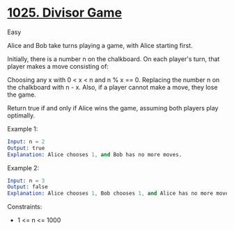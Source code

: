 # [1025. Divisor Game](https://leetcode.com/problems/divisor-game/)

Easy

Alice and Bob take turns playing a game, with Alice starting first.

Initially, there is a number n on the chalkboard. On each player's turn, that player makes a move consisting of:

Choosing any x with 0 < x < n and n % x == 0.
Replacing the number n on the chalkboard with n - x.
Also, if a player cannot make a move, they lose the game.

Return true if and only if Alice wins the game, assuming both players play optimally.

Example 1:

```s
Input: n = 2
Output: true
Explanation: Alice chooses 1, and Bob has no more moves.
```

Example 2:

```s
Input: n = 3
Output: false
Explanation: Alice chooses 1, Bob chooses 1, and Alice has no more moves.
```

Constraints:

- 1 <= n <= 1000

